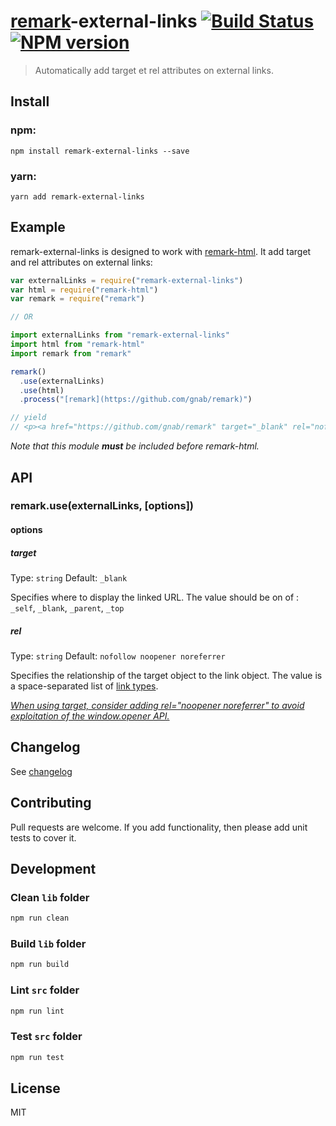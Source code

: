 # [remark]-external-links [![Build Status](https://travis-ci.org/xuopled/remark-external-links.svg?branch=master)][ci] [![NPM version](https://badge.fury.io/js/remark-external-links.svg)][npm]

> Automatically add target et rel attributes on external links.


## Install

### npm:

```
npm install remark-external-links --save
```

### yarn:

```
yarn add remark-external-links
```


## Example

remark-external-links is designed to work with
[remark-html][html].
It add target and rel attributes on external links:

```js
var externalLinks = require("remark-external-links")
var html = require("remark-html")
var remark = require("remark")

// OR

import externalLinks from "remark-external-links"
import html from "remark-html"
import remark from "remark"

remark()
  .use(externalLinks)
  .use(html)
  .process("[remark](https://github.com/gnab/remark)")

// yield
// <p><a href="https://github.com/gnab/remark" target="_blank" rel="nofollow noopener noreferrer">remark</a></p>
```

*Note that this module* ***must*** *be included before remark-html.*


## API

### remark.use(externalLinks, [options])

#### options

##### target

Type: `string`
Default: `_blank`

Specifies where to display the linked URL.
The value should be on of : `_self`, `_blank`, `_parent`, `_top`

##### rel

Type: `string`
Default: `nofollow noopener noreferrer`

Specifies the relationship of the target object to the link object.
The value is a space-separated list of [link types](https://developer.mozilla.org/en-US/docs/Web/HTML/Link_types).

*[When using target, consider adding rel="noopener noreferrer" to avoid exploitation of the window.opener API.](https://developer.mozilla.org/en/docs/Web/HTML/Element/a)*


## Changelog

See [changelog](./CHANGELOG.md)


## Contributing

Pull requests are welcome. If you add functionality, then please add unit tests
to cover it.


## Development

### Clean `lib` folder

```js
npm run clean
```

### Build `lib` folder

```js
npm run build
```

### Lint `src` folder

```js
npm run lint
```

### Test `src` folder

```js
npm run test
```


## License

MIT


[ci]: https://travis-ci.org/xuopled/remark-external-links
[npm]: http://badge.fury.io/js/remark-external-links
[html]: https://github.com/wooorm/remark-html
[remark]: https://github.com/wooorm/remark
